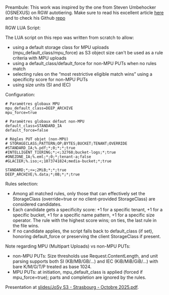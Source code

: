 Preambule: This work was inspired by the one from Steven Umbehocker (OSNEXUS) on RGW autotiering. Make sure to read his excellent article [here](https://ceph.io/en/news/blog/2024/auto-tiering-ceph-object-storage-part-1/) and to check his Github [repo](https://github.com/OSNEXUS/rgw-autotier)

RGW LUA Script:

The LUA script on this repo was written from scratch to allow:
- using a default storage class for MPU uploads (mpu_default_class/mpu_force) as S3 object size can't be used as a rule criteria with MPU uploads
- using a default_class/default_force for non-MPU PUTs when no rules match
- selecting rules on the “most restrictive eligible match wins” using a specificity score for non-MPU PUTs
- using size units (SI and IEC)

Configuration:

```
# Paramètres globaux MPU
mpu_default_class=DEEP_ARCHIVE
mpu_force=true

# Paramètres globaux défaut non-MPU
default_class=STANDARD_IA
default_force=false

# Règles PUT objet (non-MPU)
# STORAGECLASS;PATTERN;OP;BYTES;BUCKET;TENANT;OVERRIDE
#STANDARD_IA;%.pdf;*;0;*;*;true
#INTELLIGENT_TIERING;*;<;32768;bucket-logs;*;true
#ONEZONE_IA;%.eml;*;0;*;tenant-a;false
#GLACIER;%.iso;<;1073741824;media-bucket;*;true

STANDARD;*;<=;2MiB;*;*;true
DEEP_ARCHIVE;%.data;*;0B;*;*;true
```

Rules selection:

- Among all matched rules, only those that can effectively set the StorageClass (override=true or no client-provided StorageClass) are considered candidates.
- Each candidate gets a specificity score: +1 for a specific tenant, +1 for a specific bucket, +1 for a specific name pattern, +1 for a specific size operator. The rule with the highest score wins; on ties, the last rule in the file wins.
- If no candidate applies, the script falls back to default_class (if set), honoring default_force or preserving the client StorageClass if present.

Note regarding MPU (Multipart Uploads) vs non-MPU PUTs:

- non-MPU PUTs: Size thresholds use Request.ContentLength, and unit parsing supports both SI (KB/MB/GB/…) and IEC (KiB/MiB/GiB/…) with bare K/M/G/T/P treated as base 1024.
- MPU PUTs: at initiation, mpu_default_class is applied (forced if mpu_force=true); parts and completion are ignored by the rules.
  
Presentation at [slides/JoSy S3 - Strasbourg - Octobre 2025.pdf](https://github.com/FredNass/s3-dynamic-placement-and-archiving/blob/main/slides/JoSy%20S3%20-%20Strasbourg%20-%20Octobre%202025.pdf).
